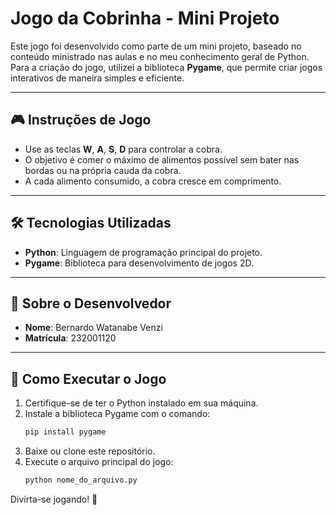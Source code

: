# Jogo da Cobrinha - Mini Projeto

Este jogo foi desenvolvido como parte de um mini projeto, baseado no conteúdo ministrado nas aulas e no meu conhecimento geral de Python. Para a criação do jogo, utilizei a biblioteca **Pygame**, que permite criar jogos interativos de maneira simples e eficiente.

---

## 🎮 Instruções de Jogo

- Use as teclas **W**, **A**, **S**, **D** para controlar a cobra.
- O objetivo é comer o máximo de alimentos possível sem bater nas bordas ou na própria cauda da cobra.
- A cada alimento consumido, a cobra cresce em comprimento.

---

## 🛠️ Tecnologias Utilizadas

- **Python**: Linguagem de programação principal do projeto.
- **Pygame**: Biblioteca para desenvolvimento de jogos 2D.

---

## 👤 Sobre o Desenvolvedor

- **Nome**: Bernardo Watanabe Venzi
- **Matrícula**: 232001120

---

## 🚀 Como Executar o Jogo

1. Certifique-se de ter o Python instalado em sua máquina.
2. Instale a biblioteca Pygame com o comando:
   ```bash
   pip install pygame
   ```
3. Baixe ou clone este repositório.
4. Execute o arquivo principal do jogo:
   ```bash
   python nome_do_arquivo.py
   ```

Divirta-se jogando! 🎉
